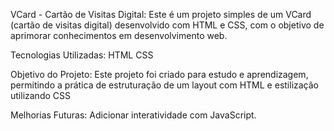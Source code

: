 VCard - Cartão de Visitas Digital: 
Este é um projeto simples de um VCard (cartão de visitas digital) desenvolvido com HTML e CSS, com o objetivo de aprimorar conhecimentos em desenvolvimento web.

Tecnologias Utilizadas: 
HTML
CSS

Objetivo do Projeto: 
Este projeto foi criado para estudo e aprendizagem, permitindo a prática de estruturação de um layout com HTML e estilização utilizando CSS

Melhorias Futuras: 
Adicionar interatividade com JavaScript.
